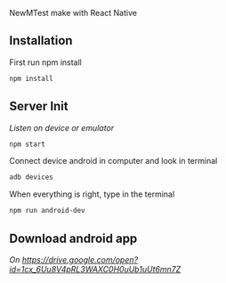 NewMTest make with React Native

## Installation

First run npm install

```sh
npm install
```

## Server Init

_Listen on device or emulator_

```sh
npm start
```

Connect device android in computer and look in terminal

```sh
adb devices
```

When everything is right, type in the terminal

```sh
npm run android-dev
```

## Download android app

_On https://drive.google.com/open?id=1cx_6Uu8V4pRL3WAXC0H0uUb1uUt6mn7Z_
